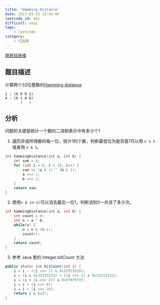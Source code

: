 ```yaml
---
title: "Hamming Distance"
date: 2017-03-22 15:04:06
leetcode_id: 461
difficult: easy
tags:
    - leetcode
category:
    - 位运算
---
```


[原题目链接](https://leetcode.com/problems/hamming-distance/#/description)

## 题目描述
计算两个32位整数的[Hamming distance](https://en.wikipedia.org/wiki/Hamming_distance)
```text
1 : (0 0 0 1)
4 : (0 1 0 0)
       ↑   ↑
```

## 分析
问题的关键是统计一个数的二进制表示中有多少个1
1. 遍历异或所得数的每一位，统计1的个数，判断最低位为是否是1可以用 `n % 2` 或者用 `n & 1`。
```c++
int hammingDistance(int a, int b) {
    int sum = 0;
	for (int i = 0; i < 32; i++) {
		sum += (a & 1) ^ (b & 1);
		a >>= 1;
		b >>= 1;
	}
	return sum;
}
```
2. 使用`n & (n-1)`可以消去最后一位1，判断消到0一共消了多少次。
```c++
int hammingDistance(int a, int b) {
	int count = 0;
	int n = a ^ b;
	while(n) {
		n = n & (n-1);
		count++;
	}
	return count;
}
```
3. 参考 Java 里的 Integer.bitCount 方法
```java
public static int bitCount(int i) {
    i = i - ((i >>> 1) & 0x55555555);
    i = (i & 0x33333333) + ((i >>> 2) & 0x33333333);
    i = (i + (i >>> 4)) & 0x0f0f0f0f;
    i = i + (i >>> 8);
    i = i + (i >>> 16);
    return i & 0x3f;
}
```
